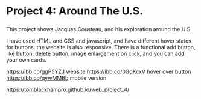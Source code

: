 # Project 4: Around The U.S.

###

This project shows Jacques Cousteau, and his exploration around the U.S.

I have used HTML and CSS and javascript, and have different hover states for buttons. the website is also responsive. There is a functional add button, like button, delete button, image enlargement on click, and you can add your own cards.

https://ibb.co/ggP5YZJ website
https://ibb.co/0GqKcxV hover over button
https://ibb.co/qywMMBb mobile version

https://tomblackhampro.github.io/web_project_4/
